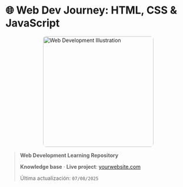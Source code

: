 # 🌐 Web Dev Journey: HTML, CSS & JavaScript 

<img src="https://i.pinimg.com/736x/de/95/a6/de95a633ed09f358e1ad033cf0405d00.jpg" width="300" alt="Web Development Illustration" style="border-radius:8px;margin:0 auto;display:block;">

> **Web Development Learning Repository**  
>  
> **Knowledge base** · **Live project**: [yourwebsite.com]()  
>  
> Última actualización: `07/08/2025` 

